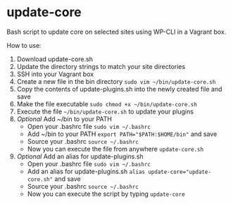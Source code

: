# update-core
Bash script to update core on selected sites using WP-CLI in a Vagrant box.

How to use:

1. Download update-core.sh
2. Update the directory strings to match your site directories
3. SSH into your Vagrant box
4. Create a new file in the bin directory `sudo vim ~/bin/update-core.sh`
5. Copy the contents of update-plugins.sh into the newly created file and save
6. Make the file executable `sudo chmod +x ~/bin/update-core.sh`
7. Execute the file `~/bin/update-core.sh` to update your plugins
8. *Optional* Add ~/bin to your PATH
    * Open your .bashrc file `sudo vim ~/.bashrc`
    * Add ~/bin to your PATH `export PATH="$PATH:$HOME/bin"` and save
    * Source your .bashrc `source ~/.bashrc`
    * Now you can execute the file from anywhere `update-core.sh`
9. *Optional* Add an alias for update-plugins.sh
    * Open your .bashrc file `sudo vim ~/.bashrc`
    * Add an alias for update-plugins.sh `alias update-core="update-core.sh"` and save
    * Source your .bashrc `source ~/.bashrc`
    * Now you can execute the script by typing `update-core`
